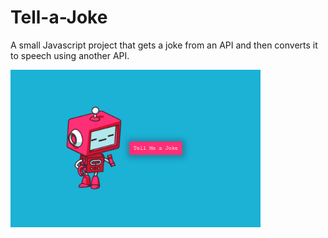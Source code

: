 # Tell-a-Joke

A small Javascript project that gets a joke from an API and then converts it to speech using another API.

<img src="Screenshots/screenshot.png" alt="screenshot" width="400" />